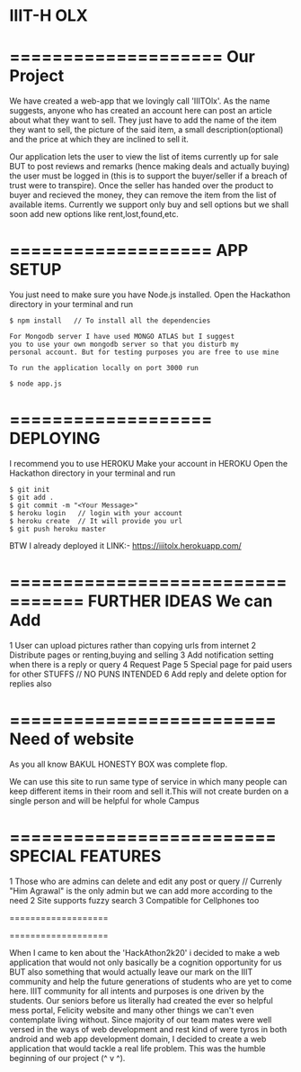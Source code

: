# IIIT-H OLX

====================
   Our Project
====================

We have created a web-app that we lovingly call 'IIITOlx'. As the name suggests, 
anyone who has created an account here can post an article about what they want to sell. 
They just have to add the name of the item they want to sell, the picture of the said item, 
a small description(optional) and the price at which they are inclined to sell it.

Our application lets the user to view the list of items currently up for sale BUT to 
post reviews and remarks (hence making deals and actually buying) the user must be 
logged in (this is to support the buyer/seller if a breach of trust were to transpire). 
Once the seller has handed over the product to buyer and recieved the money, 
they can remove the item from the list of available items. Currently we support only buy 
and sell options but we shall soon add new options like rent,lost,found,etc.

===================
    APP SETUP
===================

You just need to make sure you have Node.js installed.
Open the Hackathon directory in your terminal and run
    
    $ npm install   // To install all the dependencies

    For Mongodb server I have used MONGO ATLAS but I suggest
    you to use your own mongodb server so that you disturb my
    personal account. But for testing purposes you are free to use mine

    To run the application locally on port 3000 run
    
    $ node app.js

===================
    DEPLOYING
===================

I recommend you to use HEROKU
Make your account in HEROKU
Open the Hackathon directory in your terminal and run

    $ git init
    $ git add .
    $ git commit -m "<Your Message>"
    $ heroku login   // login with your account
    $ heroku create  // It will provide you url
    $ git push heroku master

BTW I already deployed it 
LINK:- https://iiitolx.herokuapp.com/

=================================
    FURTHER IDEAS We can Add
=================================

1  User can upload pictures rather than copying urls from internet
2  Distribute pages or renting,buying and selling
3  Add notification setting when there is a reply or query
4  Request Page
5  Special page for paid users for other STUFFS // NO PUNS INTENDED
6  Add reply and delete option for replies also

=========================
     Need of website
=========================

As you all know BAKUL HONESTY BOX was complete flop.

We can use this site to run same type of service in which
many people can keep different items in their room and sell
it.This will not create burden on a single person and will be
helpful for whole Campus

=========================
    SPECIAL FEATURES
=========================

1  Those who are admins can delete and edit any post or query
    // Currenly "Him Agrawal" is the only admin but we can add more according to the need
2  Site supports fuzzy search
3  Compatible for Cellphones too

===================
<!-- Motivation -->
===================

When I came to ken about the 'HackAthon2k20' i decided to make a web application that 
would not only basically be a cognition opportunity for us BUT also something that would actually 
leave our mark on the IIIT community and help the future generations of students who are yet to come here. 
IIIT community for all intents and purposes is one driven by the students. Our seniors before us literally 
had created the ever so helpful mess portal, Felicity website and many other things we can't even contemplate 
living without. Since majority of our team mates were well versed in the ways of web development and rest kind 
of were tyros in both android and web app development domain, I decided to create a web application 
that would tackle a real life problem. This was the humble beginning of our project (^ v ^).



   

